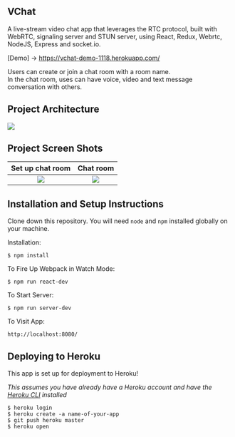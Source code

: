 ## VChat

A live-stream video chat app that leverages the RTC protocol, built with WebRTC, signaling server and STUN server, using React, Redux, Webrtc, NodeJS, Express and socket.io.

[Demo] -> https://vchat-demo-1118.herokuapp.com/

Users can create or join a chat room with a room name.  
In the chat room, uses can have voice, video and text message conversation with others.

## Project Architecture

![](https://image.slidesharecdn.com/introductiontowebrtcslideshare-160120114421/95/introduction-to-webrtc-6-638.jpg?cb=1453290542)

## Project Screen Shots
Set up chat room           |  Chat room
:-------------------------:|:-------------------------:
![](https://preview.ibb.co/mHdDBd/Stage_2_Capture_2.png)  |  ![](https://preview.ibb.co/j8rN4y/Stage_2_Capture1.png)

## Installation and Setup Instructions

Clone down this repository. You will need `node` and `npm` installed globally on your machine.  

Installation:

`$ npm install`  

To Fire Up Webpack in Watch Mode:

`$ npm run react-dev`  

To Start Server:

`$ npm run server-dev`  

To Visit App:

`http://localhost:8080/`  

## Deploying to Heroku
This app is set up for deployment to Heroku!

_This assumes you have already have a Heroku account and have the [Heroku CLI](https://devcenter.heroku.com/articles/heroku-cli) installed_
```
$ heroku login
$ heroku create -a name-of-your-app
$ git push heroku master
$ heroku open
```
